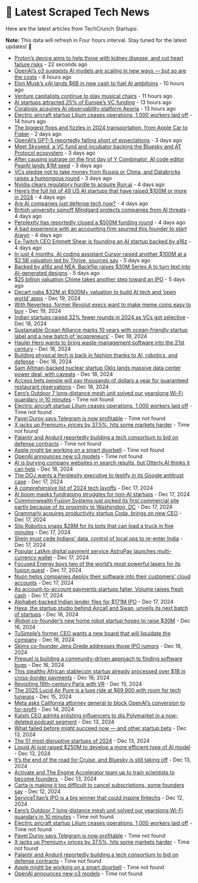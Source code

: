 
# 📰 Latest Scraped Tech News

Here are the latest articles from TechCrunch Startups:

**Note:** This data will refresh in Four hours interval. Stay tuned for the latest updates! 🔄
- [Proton’s device aims to help those with kidney disease, and cut heart failure risks](https://techcrunch.com/2024/12/24/as-potassium-monitoring-startup-hopes-to-cut-the-risk-of-heart-failure/) - 22 seconds ago
- [OpenAI’s o3 suggests AI models are scaling in new ways — but so are the costs](https://techcrunch.com/2024/12/23/openais-o3-suggests-ai-models-are-scaling-in-new-ways-but-so-are-the-costs/) - 8 hours ago
- [Elon Musk’s xAI lands $6B in new cash to fuel AI ambitions](https://techcrunch.com/2024/12/23/elon-musks-xai-lands-billions-in-new-cash-to-fuel-ai-ambitions/) - 10 hours ago
- [Venture capitalists continue to play musical chairs](https://techcrunch.com/2024/12/23/venture-capitalists-continue-to-play-musical-chairs/) - 11 hours ago
- [AI startups attracted 25% of Europe’s VC funding](https://techcrunch.com/2024/12/23/ai-startups-attracted-25-of-europes-vc-funding/) - 13 hours ago
- [Coralogix acquires AI observability platform Aporia](https://techcrunch.com/2024/12/23/coralogix-acquires-ai-observability-platform-aporia/) - 13 hours ago
- [Electric aircraft startup Lilium ceases operations, 1,000 workers laid off](https://techcrunch.com/2024/12/23/electric-aircraft-startup-lilium-ceases-operations-1000-workers-laid-off/) - 14 hours ago
- [The biggest flops and fizzles in 2024 transportation, from Apple Car to Fisker](https://techcrunch.com/2024/12/22/the-biggest-flops-and-fizzles-in-2024-transportation-from-apple-car-to-fisker/) - 2 days ago
- [OpenAI’s GPT-5 reportedly falling short of expectations](https://techcrunch.com/2024/12/21/openais-gpt-5-reportedly-falling-short-of-expectations/) - 3 days ago
- [Meet Skyseed, a VC fund and incubator backing the Bluesky and AT Protocol ecosystem](https://techcrunch.com/2024/12/21/meet-skyseed-a-vc-fund-and-incubator-backing-the-bluesky-and-at-protocol-ecosystem/) - 3 days ago
- [After causing outrage on the first day of Y Combinator, AI code editor PearAI lands $1M seed](https://techcrunch.com/2024/12/20/after-causing-outrage-on-the-first-day-of-y-combinator-ai-code-editor-pearai-lands-1m-seed/) - 3 days ago
- [VCs pledge not to take money from Russia or China, and Databricks raises a humongous round](https://techcrunch.com/2024/12/20/vcs-pledge-not-to-take-money-from-russia-china-databricks-raises-humongous-round/) - 3 days ago
- [Nvidia clears regulatory hurdle to acquire Run:ai](https://techcrunch.com/2024/12/20/nvidia-clears-regulatory-hurdle-to-acquire-runai/) - 4 days ago
- [Here’s the full list of 49 US AI startups that have raised $100M or more in 2024](https://techcrunch.com/2024/12/20/heres-the-full-list-of-49-us-ai-startups-that-have-raised-100m-or-more-in-2024/) - 4 days ago
- [Are AI companies just defense tech now?](https://techcrunch.com/podcast/are-ai-companies-just-defense-tech-now/) - 4 days ago
- [British university spinoff Mindgard protects companies from AI threats](https://techcrunch.com/2024/12/20/british-university-spinoff-mindgard-protects-companies-from-ai-threats/) - 4 days ago
- [Perplexity has reportedly closed a $500M funding round](https://techcrunch.com/2024/12/19/perplexity-has-reportedly-closed-a-500m-funding-round/) - 4 days ago
- [A bad experience with an accounting firm spurred this founder to start Aiwyn](https://techcrunch.com/2024/12/19/a-bad-experience-with-an-accounting-firm-spurred-this-founder-to-start-aiwyn/) - 4 days ago
- [Ex-Twitch CEO Emmett Shear is founding an AI startup backed by a16z](https://techcrunch.com/2024/12/19/ex-twitch-ceo-emmett-shear-is-founding-an-ai-startup-backed-by-a16z/) - 4 days ago
- [In just 4 months, AI coding assistant Cursor raised another $100M at a $2.5B valuation led by Thrive, sources say](https://techcrunch.com/2024/12/19/in-just-4-months-ai-coding-assistant-cursor-raised-another-100m-at-a-2-5b-valuation-led-by-thrive-sources-say/) - 5 days ago
- [Backed by a16z and NEA, Backflip raises $30M Series A to turn text into AI-generated designs](https://techcrunch.com/2024/12/19/backed-by-a16z-and-nea-backflip-raises-30m-series-a-to-turn-text-into-ai-generated-designs/) - 5 days ago
- [$25 billion valuation Chime takes another step toward an IPO](https://techcrunch.com/2024/12/19/25-billion-valuation-chime-takes-another-step-towards-an-ipo/) - 5 days ago
- [Decart nabs $32M at $500M+ valuation to build AI tech and ‘open world’ apps](https://techcrunch.com/2024/12/19/decart-adds-another-32m-at-a-500m-valuation/) - Dec 19, 2024
- [With Neverless, former Revolut execs want to make meme coins easy to buy](https://techcrunch.com/2024/12/19/with-neverless-former-revolut-execs-want-to-make-meme-coins-easy-to-buy/) - Dec 19, 2024
- [Indian startups raised 32% fewer rounds in 2024 as VCs got selective](https://techcrunch.com/2024/12/18/indian-startups-raised-32-fewer-rounds-in-2024-as-vcs-got-selective/) - Dec 18, 2024
- [Sustainable Ocean Alliance marks 10 years with ocean-friendly startup label and a new batch of ‘ecopreneurs’](https://techcrunch.com/2024/12/18/sustainable-ocean-alliance-marks-10-years-with-ocean-friendly-startup-label-and-a-new-batch-of-ecopreneurs/) - Dec 18, 2024
- [Hauler Hero wants to bring waste-management software into the 21st century](https://techcrunch.com/2024/12/18/hauler-hero-wants-to-bring-waste-management-software-into-the-21st-century/) - Dec 18, 2024
- [Building physical tech is back in fashion thanks to AI, robotics, and defense](https://techcrunch.com/podcast/building-physical-tech-is-back-in-fashion-thanks-to-ai-robotics-and-defense/) - Dec 18, 2024
- [Sam Altman-backed nuclear startup Oklo lands massive data center power deal, with caveats](https://techcrunch.com/2024/12/18/sam-altman-backed-nuclear-startup-oklo-lands-massive-data-center-power-deal-with-caveats/) - Dec 18, 2024
- [Access bets people will pay thousands of dollars a year for guaranteed restaurant reservations](https://techcrunch.com/2024/12/18/access-bets-people-will-pay-thousands-of-dollars-for-guaranteed-restaurant-reservations/) - Dec 18, 2024
- [Eero’s Outdoor 7 long-distance mesh unit solved our yearslong Wi-Fi quandary in 10 minutes](https://techcrunch.com/2024/12/23/eeros-outdoor-7-long-distance-mesh-unit-solved-our-yearslong-wi-fi-quandary-in-10-minutes/) - Time not found
- [Electric aircraft startup Lilium ceases operations, 1,000 workers laid off](https://techcrunch.com/2024/12/23/electric-aircraft-startup-lilium-ceases-operations-1000-workers-laid-off/) - Time not found
- [Pavel Durov says Telegram is now profitable](https://techcrunch.com/2024/12/23/pavel-durov-says-telegram-is-now-profitable/) - Time not found
- [X jacks up Premium+ prices by 37.5%, hits some markets harder](https://techcrunch.com/2024/12/22/x-jacks-up-premium-prices-37-5-hits-some-markets-harder/) - Time not found
- [Palantir and Anduril reportedly building a tech consortium to bid on defense contracts](https://techcrunch.com/2024/12/22/palantir-and-anduril-reportedly-building-a-tech-consortium-to-bid-on-defense-contracts/) - Time not found
- [Apple might be working on a smart doorbell](https://techcrunch.com/2024/12/22/apple-might-be-working-on-a-smart-doorbell/) - Time not found
- [OpenAI announces new o3 models](https://techcrunch.com/2024/12/20/openai-announces-new-o3-model/) - Time not found
- [AI is burying company websites in search results, but Otterly.AI thinks it can help](https://techcrunch.com/2024/12/18/ai-is-burying-company-web-sites-in-search-results-but-otterly-ai-thinks-it-can-help/) - Dec 18, 2024
- [The DOJ wants a Perplexity executive to testify in its Google antitrust case](https://techcrunch.com/2024/12/17/the-doj-wants-a-perplexity-executive-to-testify-in-its-google-antitrust-case/) - Dec 17, 2024
- [A comprehensive list of 2024 tech layoffs](https://techcrunch.com/2024/12/17/tech-layoffs-2024-list/) - Dec 17, 2024
- [AI boom masks fundraising struggles for non-AI startups](https://techcrunch.com/2024/12/17/ai-boom-masks-fundraising-struggles-for-non-ai-startups/) - Dec 17, 2024
- [Commonwealth Fusion Systems just picked its first commercial site partly because of its proximity to Washington, DC](https://techcrunch.com/2024/12/17/commonwealth-fusion-systems-just-picked-its-first-commercial-site-partly-because-of-its-proximity-to-washington-d-c/) - Dec 17, 2024
- [Grammarly acquires productivity startup Coda, brings on new CEO](https://techcrunch.com/2024/12/17/grammarly-acquires-productivity-startup-coda-brings-on-new-ceo/) - Dec 17, 2024
- [Slip Robotics snags $28M for its bots that can load a truck in five minutes](https://techcrunch.com/2024/12/17/slip-robotics-snags-28m-for-its-bots-that-can-load-a-truck-in-five-minutes/) - Dec 17, 2024
- [Shein must cede Indians’ data, control of local ops to re-enter India](https://techcrunch.com/2024/12/17/shein-must-cede-indians-data-control-of-local-ops-to-re-enter-india/) - Dec 17, 2024
- [Popular LatAm digital payment service AstroPay launches multi-currency wallet](https://techcrunch.com/2024/12/17/popular-latam-digital-payment-service-astropay-launches-multi-currency-wallet/) - Dec 17, 2024
- [Focused Energy buys two of the world’s most powerful lasers for its fusion quest](https://techcrunch.com/2024/12/17/focused-energy-buys-two-of-the-worlds-most-powerful-lasers-for-its-fusion-quest/) - Dec 17, 2024
- [Nuon helps companies deploy their software into their customers’ cloud accounts](https://techcrunch.com/2024/12/17/nuon-helps-companies-deploy-their-software-into-their-customers-cloud-accounts/) - Dec 17, 2024
- [As account-to-account payments startups falter, Volume raises fresh cash](https://techcrunch.com/2024/12/17/while-some-account-to-account-payments-players-falter-volume-raises-fresh-cash/) - Dec 17, 2024
- [Alphabet-backed Indian lender files for $171M IPO](https://techcrunch.com/2024/12/17/aye-finance-ipo/) - Dec 17, 2024
- [Hexa, the startup studio behind Aircall and Swan, unveils its next batch of startups](https://techcrunch.com/2024/12/16/hexa-the-startup-studio-behind-aircall-and-swan-unveils-its-next-batch-of-startups/) - Dec 16, 2024
- [iRobot co-founder’s new home robot startup hopes to raise $30M](https://techcrunch.com/2024/12/16/irobot-co-founders-new-home-robot-startup-hopes-to-raise-30m/) - Dec 16, 2024
- [TuSimple’s former CEO wants a new board that will liquidate the company](https://techcrunch.com/2024/12/16/tusimple-drama-heats-up-ahead-of-pivotal-shareholder-meeting/) - Dec 16, 2024
- [Skims co-founder Jens Grede addresses those IPO rumors](https://techcrunch.com/2024/12/16/skims-co-founder-jens-grede-addresses-those-ipo-rumors/) - Dec 16, 2024
- [Prequel is building a community-driven approach to finding software bugs](https://techcrunch.com/2024/12/16/prequel-is-building-a-community-driven-approach-to-finding-software-bugs/) - Dec 16, 2024
- [This stealthy African stablecoin startup already processed over $1B in cross-border payments](https://techcrunch.com/2024/12/16/this-stealthy-african-stablecoin-startup-already-processed-over-1b-in-cross-border-payments/) - Dec 16, 2024
- [Revisiting 19th-century Paris with VR](https://techcrunch.com/2024/12/15/revisiting-19th-century-paris-with-vr/) - Dec 15, 2024
- [The 2025 Lucid Air Pure is a luxe ride at $69,900 with room for tech tuneups](https://techcrunch.com/2024/12/15/the-2025-lucid-air-pure-is-a-luxe-ride-at-69900-with-room-for-tech-tune-ups/) - Dec 15, 2024
- [Meta asks California attorney general to block OpenAI’s conversion to for-profit](https://techcrunch.com/2024/12/14/meta-asks-california-attorney-general-to-block-openais-conversion-to-for-profit/) - Dec 14, 2024
- [Kalshi CEO admits enlisting influencers to dis Polymarket in a now-deleted podcast segment](https://techcrunch.com/2024/12/13/kalshi-ceo-admits-enlisting-influencers-to-dis-polymarket-in-a-now-deleted-podcast-segment/) - Dec 13, 2024
- [What failed before might succeed now — and other startup bets](https://techcrunch.com/2024/12/13/what-failed-before-might-succeed-now-or-fail-again-and-other-startup-bets/) - Dec 13, 2024
- [The 51 most disruptive startups of 2024](https://techcrunch.com/2024/12/13/the-51-most-disruptive-startups-of-2024/) - Dec 13, 2024
- [Liquid AI just raised $250M to develop a more efficient type of AI model](https://techcrunch.com/2024/12/13/liquid-ai-just-raised-250m-to-develop-a-more-efficient-type-of-ai-model/) - Dec 13, 2024
- [It’s the end of the road for Cruise, and Bluesky is still taking off](https://techcrunch.com/podcast/its-the-end-of-the-road-for-cruise-and-bluesky-is-still-taking-off/) - Dec 13, 2024
- [Activate and The Engine Accelerator team up to train scientists to become founders ](https://techcrunch.com/2024/12/13/activate-and-the-engine-accelerator-team-up-to-train-scientists-to-become-founders/) - Dec 13, 2024
- [Carta is making it too difficult to cancel subscriptions, some founders say](https://techcrunch.com/2024/12/12/carta-is-making-it-too-difficult-to-cancel-subscriptions-some-founders-say/) - Dec 12, 2024
- [ServiceTitan’s IPO is a big winner that could inspire fintechs](https://techcrunch.com/2024/12/12/servicetitans-ipo-is-a-big-winner-that-could-inspire-fintechs/) - Dec 12, 2024
- [Eero’s Outdoor 7 long-distance mesh unit solved our yearslong Wi-Fi quandary in 10 minutes](https://techcrunch.com/2024/12/23/eeros-outdoor-7-long-distance-mesh-unit-solved-our-yearslong-wi-fi-quandary-in-10-minutes/) - Time not found
- [Electric aircraft startup Lilium ceases operations, 1,000 workers laid off](https://techcrunch.com/2024/12/23/electric-aircraft-startup-lilium-ceases-operations-1000-workers-laid-off/) - Time not found
- [Pavel Durov says Telegram is now profitable](https://techcrunch.com/2024/12/23/pavel-durov-says-telegram-is-now-profitable/) - Time not found
- [X jacks up Premium+ prices by 37.5%, hits some markets harder](https://techcrunch.com/2024/12/22/x-jacks-up-premium-prices-37-5-hits-some-markets-harder/) - Time not found
- [Palantir and Anduril reportedly building a tech consortium to bid on defense contracts](https://techcrunch.com/2024/12/22/palantir-and-anduril-reportedly-building-a-tech-consortium-to-bid-on-defense-contracts/) - Time not found
- [Apple might be working on a smart doorbell](https://techcrunch.com/2024/12/22/apple-might-be-working-on-a-smart-doorbell/) - Time not found
- [OpenAI announces new o3 models](https://techcrunch.com/2024/12/20/openai-announces-new-o3-model/) - Time not found